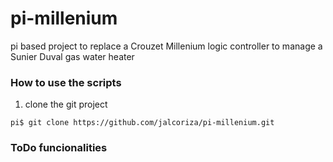 # pi-millenium
pi based project to replace a Crouzet Millenium logic controller to manage a Sunier Duval gas water heater

### How to use the scripts
1. clone the git project
```
pi$ git clone https://github.com/jalcoriza/pi-millenium.git
```

### ToDo funcionalities

